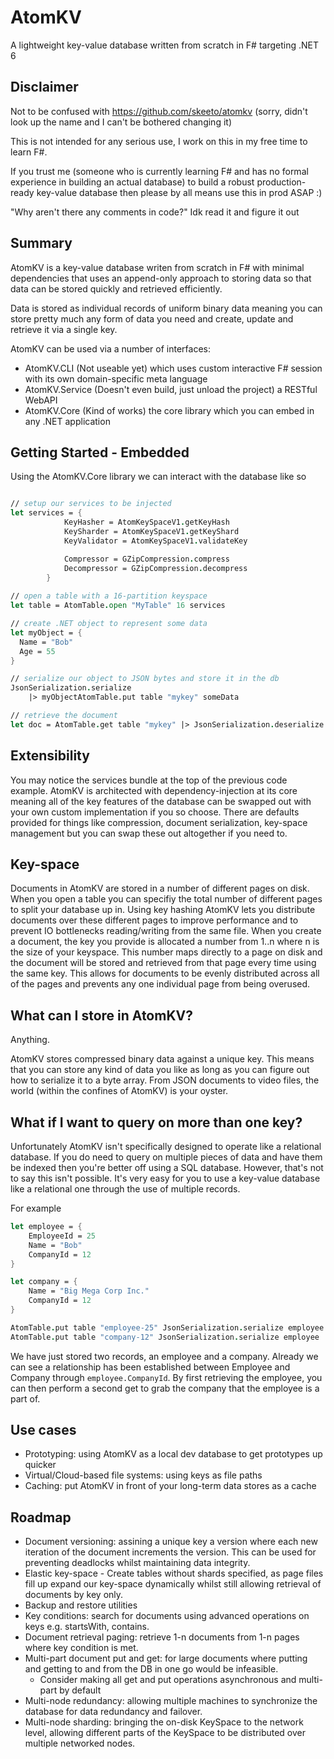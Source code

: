 # AtomKV
A lightweight key-value database written from scratch in F# targeting .NET 6

## Disclaimer
Not to be confused with https://github.com/skeeto/atomkv (sorry, didn't look up the name and I can't be bothered changing it)

This is not intended for any serious use, I work on this in my free time to learn F#.

If you trust me (someone who is currently learning F# and has no formal experience in building an actual database) to build a robust production-ready key-value database then please by all means use this in prod ASAP :)

"Why aren't there any comments in code?" Idk read it and figure it out

## Summary
AtomKV is a key-value database writen from scratch in F# with minimal dependencies that uses an append-only approach to storing data so that data can be stored quickly and retrieved efficiently.

Data is stored as individual records of uniform binary data meaning you can store pretty much any form of data you need and create, update and retrieve it via a single key.

AtomKV can be used via a number of interfaces:
- AtomKV.CLI (Not useable yet) which uses custom interactive F# session with its own domain-specific meta language
- AtomKV.Service (Doesn't even build, just unload the project) a RESTful WebAPI
- AtomKV.Core (Kind of works) the core library which you can embed in any .NET application

## Getting Started - Embedded
Using the AtomKV.Core library we can interact with the database like so
```fsharp

// setup our services to be injected
let services = {
            KeyHasher = AtomKeySpaceV1.getKeyHash
            KeySharder = AtomKeySpaceV1.getKeyShard
            KeyValidator = AtomKeySpaceV1.validateKey

            Compressor = GZipCompression.compress
            Decompressor = GZipCompression.decompress
        }
        
// open a table with a 16-partition keyspace
let table = AtomTable.open "MyTable" 16 services

// create .NET object to represent some data
let myObject = {
  Name = "Bob"
  Age = 55
}

// serialize our object to JSON bytes and store it in the db 
JsonSerialization.serialize 
	|> myObjectAtomTable.put table "mykey" someData

// retrieve the document
let doc = AtomTable.get table "mykey" |> JsonSerialization.deserialize
``` 

## Extensibility
You may notice the services bundle at the top of the previous code example. AtomKV is architected with dependency-injection at its core meaning all of the key features of the database can be swapped out with your own custom implementation if you so choose.
There are defaults provided for things like compression, document serialization, key-space management but you can swap these out altogether if you need to.

## Key-space
Documents in AtomKV are stored in a number of different pages on disk. 
When you open a table you can specifiy the total number of different pages to split your database up in.
Using key hashing AtomKV lets you distribute documents over these different pages to improve performance and to prevent IO bottlenecks reading/writing from the same file.
When you create a document, the key you provide is allocated a number from 1..n where n is the size of your keyspace.
This number maps directly to a page on disk and the document will be stored and retrieved from that page every time using the same key.
This allows for documents to be evenly distributed across all of the pages and prevents any one individual page from being overused.

## What can I store in AtomKV?
Anything.

AtomKV stores compressed binary data against a unique key. This means that you can store any kind of data you like as long as you can figure out how to serialize it to a byte array.
From JSON documents to video files, the world (within the confines of AtomKV) is your oyster.

## What if I want to query on more than one key?
Unfortunately AtomKV isn't specifically designed to operate like a relational database. If you do need to query on multiple pieces of data and have them be indexed then you're better off using a SQL database.
However, that's not to say this isn't possible. It's very easy for you to use a key-value database like a relational one through the use of multiple records.

For example

```fsharp
let employee = {
    EmployeeId = 25
    Name = "Bob"
    CompanyId = 12
}

let company = {
    Name = "Big Mega Corp Inc."
    CompanyId = 12
}

AtomTable.put table "employee-25" JsonSerialization.serialize employee
AtomTable.put table "company-12" JsonSerialization.serialize employee
```
We have just stored two records, an employee and a company. Already we can see a relationship has been established between Employee and Company through `employee.CompanyId`.
By first retrieving the employee, you can then perform a second get to grab the company that the employee is a part of.

## Use cases
- Prototyping: using AtomKV as a local dev database to get prototypes up quicker
- Virtual/Cloud-based file systems: using keys as file paths
- Caching: put AtomKV in front of your long-term data stores as a cache


## Roadmap
- Document versioning: assining a unique key a version where each new iteration of the document increments the version. This can be used for preventing deadlocks whilst maintaining data integrity. 
- Elastic key-space - Create tables without shards specified, as page files fill up expand our key-space dynamically whilst still allowing retrieval of documents by key only. 
- Backup and restore utilities
- Key conditions: search for documents using advanced operations on keys e.g. startsWith, contains.
- Document retrieval paging: retrieve 1-n documents from 1-n pages where key condition is met.
- Multi-part document put and get: for large documents where putting and getting to and from the DB in one go would be infeasible.
    - Consider making all get and put operations asynchronous and multi-part by default 
- Multi-node redundancy: allowing multiple machines to synchronize the database for data redundancy and failover.
- Multi-node sharding: bringing the on-disk KeySpace to the network level, allowing different parts of the KeySpace to be distributed over multiple networked nodes.
